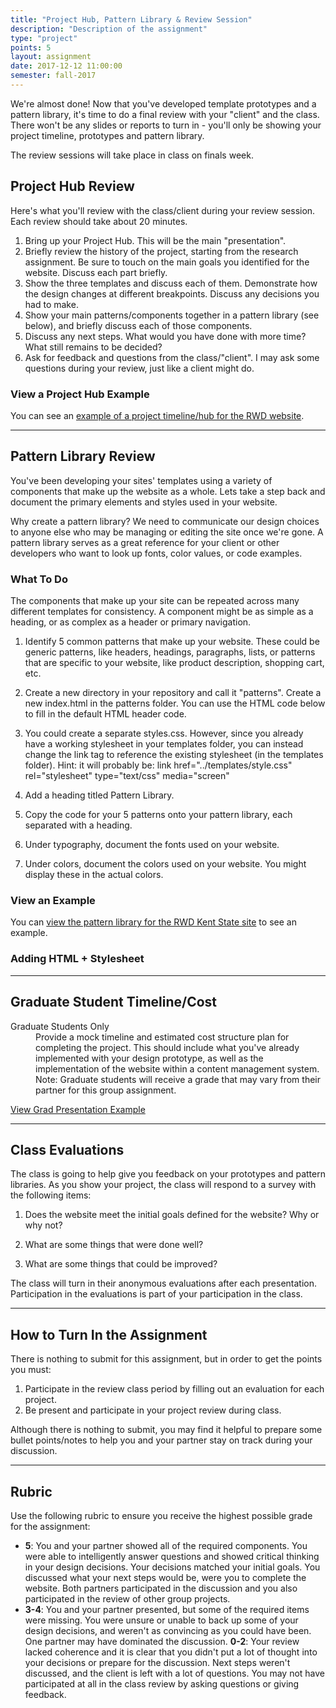 ```yaml
---
title: "Project Hub, Pattern Library & Review Session"
description: "Description of the assignment"
type: "project"
points: 5
layout: assignment
date: 2017-12-12 11:00:00
semester: fall-2017
---
```


We're almost done!  Now that you've developed template prototypes and a pattern library, it's time to do a final review with your "client" and the class.  There won't be any slides or reports to turn in - you'll only be showing your project timeline, prototypes and pattern library.

The review sessions will take place in class on finals week.

## Project Hub Review

Here's what you'll review with the class/client during your review session.  Each review should take about 20 minutes.

1.  Bring up your Project Hub.  This will be the main "presentation".
2.  Briefly review the history of the project, starting from the research assignment.  Be sure to touch on the main goals you identified for the website.  Discuss each part briefly.
3.  Show the three templates and discuss each of them.  Demonstrate how the design changes at different breakpoints.  Discuss any decisions you had to make.
4.  Show your main patterns/components together in a pattern library (see below), and briefly discuss each of those components.
5.  Discuss any next steps.  What would you have done with more time?  What still remains to be decided?
6.  Ask for feedback and questions from the class/"client".  I may ask some questions during your review, just like a client might do.

### View a Project Hub Example

You can see an [example of a project timeline/hub for the RWD website](http://rwdkent.com/timeline).

---

## Pattern Library Review

You've been developing your sites' templates using a variety of components that make up the website as a whole.  Lets take a step back and document the primary elements and styles used in your website.  

Why create a pattern library? We need to communicate our design choices to anyone else who may be managing or editing the site once we're gone.  A pattern library serves as a great reference for your client or other developers who want to look up fonts, color values, or code examples.

### What To Do

The components that make up your site can be repeated across many different templates for consistency.  A component might be as simple as a heading, or as complex as a header or primary navigation.

1.  Identify 5 common patterns that make up your website.  These could be generic patterns, like headers, headings, paragraphs, lists, or patterns that are specific to your website, like product description, shopping cart, etc.

2.  Create a new directory in your repository and call it "patterns".  Create a new index.html in the patterns folder.  You can use the HTML code below to fill in the default HTML header code.

3.  You could create a separate styles.css.  However, since you already have a working stylesheet in your templates folder, you can instead change the link tag to reference the existing stylesheet (in the templates folder).  Hint: it will probably be: link href="../templates/style.css" rel="stylesheet" type="text/css" media="screen"

4.  Add a heading titled Pattern Library.

5.  Copy the code for your 5 patterns onto your pattern library, each separated with a heading.

6.  Under typography, document the fonts used on your website.

7.  Under colors, document the colors used on your website.  You might display these in the actual colors.

### View an Example

You can <a href="http://rwdkent.com/patterns/">view the pattern library for the RWD Kent State site</a> to see an example.

### Adding HTML + Stylesheet

<script src="https://gist.github.com/challahan/08eddc8da7152f483f99.js"></script>

---

## Graduate Student Timeline/Cost

<dl>
 <dt>Graduate Students Only</dt>
 <dd>Provide a mock timeline and estimated cost structure plan for completing the project.  This should include what you've already implemented with your design prototype, as well as the implementation of the website within a content management system.  Note: Graduate students will receive a grade that may vary from their partner for this group assignment.</dd>
</dl>

<a class="button button-small" href="https://docs.google.com/presentation/d/1hNXkSwpiqiy7wNlGQZYLua4oKqqxTLOynjltCwsJVjc/edit#slide=id.g1a95e9681e_0_133">View Grad Presentation Example</a>

---

## Class Evaluations

The class is going to help give you feedback on your prototypes and pattern libraries.  As you show your project, the class will respond to a survey with the following items:

1.  Does the website meet the initial goals defined for the website?  Why or why not?  

2.  What are some things that were done well?

3.  What are some things that could be improved?

The class will turn in their anonymous evaluations after each presentation.  Participation in the evaluations is part of your participation in the class.

---

## How to Turn In the Assignment

There is nothing to submit for this assignment, but in order to get the points you must:

1.  Participate in the review class period by filling out an evaluation for each project.
2.  Be present and participate in your project review during class.  

Although there is nothing to submit, you may find it helpful to prepare some bullet points/notes to help you and your partner stay on track during your discussion.

---

## Rubric

Use the following rubric to ensure you receive the highest possible grade for the assignment:

* **5**: You and your partner showed all of the required components.  You were able to intelligently answer questions and showed critical thinking in your design decisions.  Your decisions matched your initial goals.  You discussed what your next steps would be, were you to complete the website. Both partners participated in the discussion and you also participated in the review of other group projects.
* **3-4**: You and your partner presented, but some of the required items were missing.  You were unsure or unable to back up some of your design decisions, and weren't as convincing as you could have been.  One partner may have dominated the discussion.
**0-2**: Your review lacked coherence and it is clear that you didn't put a lot of thought into your decisions or prepare for the discussion.  Next steps weren't discussed, and the client is left with a lot of questions.  You may not have participated at all in the class review by asking questions or giving feedback.
